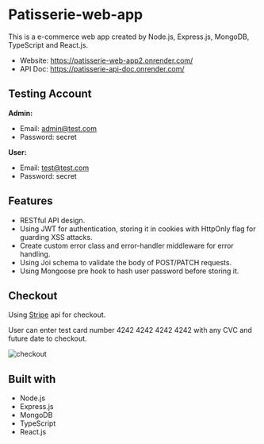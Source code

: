 # Patisserie-web-app

This is a e-commerce web app created by Node.js, Express.js, MongoDB, TypeScript and React.js.

* Website: https://patisserie-web-app2.onrender.com/
* API Doc: https://patisserie-api-doc.onrender.com/

## Testing Account

**Admin:**

* Email: admin@test.com
* Password: secret

**User:**

* Email: test@test.com
* Password: secret

## Features

* RESTful API design.
* Using JWT for authentication, storing it in cookies with HttpOnly flag for guarding XSS attacks.
* Create custom error class and error-handler middleware for error handling.
* Using Joi schema to validate the body of POST/PATCH requests.
* Using Mongoose pre hook to hash user password before storing it.

## Checkout

Using [Stripe](https://stripe.com/) api for checkout.

User can enter test card number 4242 4242 4242 4242 with any CVC and future date to checkout.

![checkout](https://github.com/lalabearchu/Patisserie-web-app/assets/106926108/f1fbbc65-2c1a-42aa-823d-e8de44aa559b)

## Built with

* Node.js
* Express.js
* MongoDB
* TypeScript
* React.js
